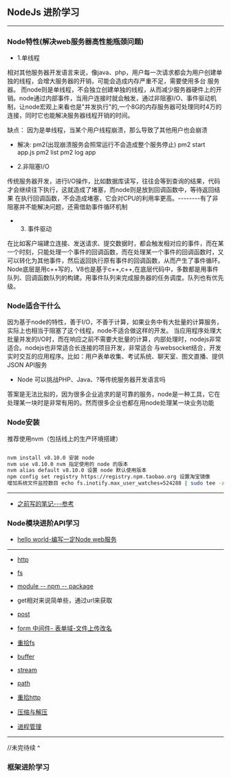 ## NodeJs 进阶学习

---

### Node特性(解决web服务器高性能瓶颈问题)

* 1.单线程

相对其他服务器开发语言来说，像java、php，用户每一次请求都会为用户创建单独的线程，会增大服务器的开销，可能会造成内存严重不足，需要使用多台
服务器。 而node则是单线程，不会独立创建单独的线程，从而减少服务器硬件上的开销。node通过内部事件，当用户连接时就会触发，通过非阻塞I/O、事件驱动机制，让node宏观上来看也是"并发执行"的,一个8G的内存服务器可处理同时4万的连接，同时它也能解决服务器线程开销的时间。

缺点： 因为是单线程，当某个用户线程崩溃，那么导致了其他用户也会崩溃

* 解决: pm2(出现崩溃服务会照常运行不会造成整个服务停止)   pm2 start app.js  pm2 list  pm2 log app 

* 2.非阻塞I/O

传统服务器开发，进行I/O操作，比如数据库读写，往往会等到查询的结果，代码才会继续往下执行，这就造成了堵塞，而node则是放到回调函数中，等待返回结果
在执行回调函数，不会造成堵塞，它会对CPU的利用率更高。--------有了非阻塞并不能解决问题，还需借助事件循环机制

* 3. 事件驱动

在比如客户端建立连接、发送请求、提交数据时，都会触发相对应的事件，而在某一个时刻，只能处理一个事件的回调函数，而在处理某一个事件的回调函数时，又可以转化为其他事件，然后返回执行原有事件的回调函数，从而产生了事件循环。Node底层是用c++写的，V8也是基于c++,c++,在底层代码中，多数都是用事件队列、回调函数队列的构建。用事件队列来完成服务器的任务调度。队列也有优先级。


### Node适合干什么

因为基于node的特性，善于I/O，不善于计算，如果业务中有大批量的计算服务，实际上也相当于阻塞了这个线程，node不适合做这样的开发。
当应用程序处理大批量并发的I/O时，而在响应之前不需要大批量的计算，内部处理时，nodejs非常适合。nodejs也非常适合长连接的项目开发，非常适合
与websocket结合，开发实时交互的应用程序。比如：用户表单收集、考试系统、聊天室、图文直播、提供JSON API服务

* Node 可以挑战PHP、Java、?等传统服务器开发语言吗

答案是无法比拟的，因为很多企业追求的是可靠的服务，node是一种工具，它在处理某一块时是非常有用的。然而很多企业也都在用node处理某一块业务功能


### Node安装

推荐使用nvm（包括线上的生产环境搭建）

```sh

nvm install v8.10.0 安装 node
nvm use v8.10.0 nvm 指定使用的 node 的版本
nvm alias default v8.10.0 设置 node 默认使用版本
npm config set registry https://registry.npm.taobao.org 设置淘宝镜像
增加系统文件监控数目 echo fs.inotify.max_user_watches=524288 | sudo tee -a /etc/sysctl.conf && sudo sysctl -p

```

---

* [之前写的笔记---参考](./base/README.md)

### Node模块进阶API学习

* [hello world-编写一定Node web服务](./moduleDemo/day1/hello.js)
---
* [http](./moduleDemo/day1/http.js)

* [fs](./moduleDemo/day1/fs.js)

* [module -- npm -- package](http://node.org)

* get相对来说简单些，通过url来获取

* [post](./moduleDemo/day2/post.js)

* [form 中间件- 表单域-文件上传改名](./moduleDemo/day2/form.js)

* [重拾fs](./core/fs.js)

* [buffer](./core/buffer.js)

* [stream](./core/stream.js)

* [path](./core/path.js)

* [重拾http](./core/http.js)

* [压缩与解压](./core/zip.js)

* [进程管理](./core/process.js)

---
//未完待续  ^

### 框架进阶学习


























